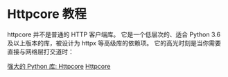 # Httpcore 教程

<show-structure depth="3"/>


httpcore 并不是普通的 HTTP 客户端库。
它是一个低层次的、适合 Python 3.6 及以上版本的库，被设计为 httpx 等高级库的依赖项。
它的高光时刻是当你需要直接与网络层打交道时：


<seealso>
<category ref="ref_docs">
    <a href="https://mp.weixin.qq.com/s/VqKlG7Q4p7KgLoXZhnwLBg">强大的 Python 库: Httpcore</a>
</category>
<category ref="ref_github">
    <a href="https://github.com/encode/httpcore">Httpcore</a>
</category>
<category ref="ref_issues">
</category>
<category ref="ref_hf">
</category>
<category ref="ref_ms">
</category>
</seealso>


